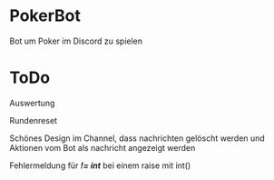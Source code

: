 # PokerBot
Bot um Poker im Discord zu spielen



# ToDo
Auswertung

Rundenreset

Schönes Design im Channel, dass nachrichten gelöscht werden und Aktionen vom Bot als nachricht angezeigt werden


Fehlermeldung für ***!= int*** bei einem raise mit int()


